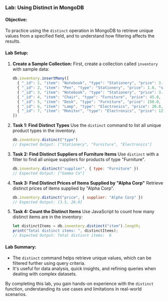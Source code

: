

### **Lab: Using Distinct in MongoDB**

#### **Objective:**
To practice using the `distinct` operation in MongoDB to retrieve unique values from a specified field, and to understand how filtering affects the results.

#### **Lab Setup:**

1. **Create a Sample Collection:**
   First, create a collection called `inventory` with sample data:

   ```javascript
   db.inventory.insertMany([
     { "_id": 1, "item": "Notebook", "type": "Stationery", "price": 3.5, "supplier": "Alpha Corp" },
     { "_id": 2, "item": "Pen", "type": "Stationery", "price": 1.0, "supplier": "Beta Ltd" },
     { "_id": 3, "item": "Notebook", "type": "Stationery", "price": 3.5, "supplier": "Alpha Corp" },
     { "_id": 4, "item": "Chair", "type": "Furniture", "price": 45.0, "supplier": "Gamma Co" },
     { "_id": 5, "item": "Desk", "type": "Furniture", "price": 150.0, "supplier": "Gamma Co" },
     { "_id": 6, "item": "Lamp", "type": "Electronics", "price": 20.0, "supplier": "Alpha Corp" },
     { "_id": 7, "item": "Monitor", "type": "Electronics", "price": 120.0, "supplier": "Delta Inc" }
   ])
   ```

2. **Task 1: Find Distinct Types**
   Use the `distinct` command to list all unique product types in the inventory.

   ```javascript
   db.inventory.distinct("type")
   // Expected Output: ["Stationery", "Furniture", "Electronics"]
   ```

3. **Task 2: Find Distinct Suppliers of Furniture Items**
   Use `distinct` with a filter to find all unique suppliers for products of type "Furniture".

   ```javascript
   db.inventory.distinct("supplier", { type: "Furniture" })
   // Expected Output: ["Gamma Co"]
   ```

4. **Task 3: Find Distinct Prices of Items Supplied by "Alpha Corp"**
   Retrieve distinct prices of items supplied by "Alpha Corp".

   ```javascript
   db.inventory.distinct("price", { supplier: "Alpha Corp" })
   // Expected Output: [3.5, 20.0]
   ```

5. **Task 4: Count the Distinct Items**
   Use JavaScript to count how many distinct items are in the inventory:

   ```javascript
   let distinctItems = db.inventory.distinct("item").length;
   print("Total distinct items: ", distinctItems);
   // Expected Output: Total distinct items:  6
   ```

#### **Lab Summary:**

- The `distinct` command helps retrieve unique values, which can be filtered further using query criteria.
- It's useful for data analysis, quick insights, and refining queries when dealing with complex datasets.

By completing this lab, you gain hands-on experience with the `distinct` function, understanding its use cases and limitations in real-world scenarios.